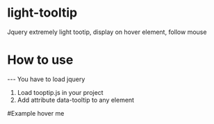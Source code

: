 # light-tooltip
Jquery extremely light tootip, display on hover element, follow mouse

# How to use
--- You have to load jquery <script src="https://ajax.googleapis.com/ajax/libs/jquery/3.3.1/jquery.min.js"></script>
1) Load tooptip.js in your project <head></head>
2) Add attribute data-tooltip to any element

#Example
<span data-tooltip="I'm a tooltip message">hover me</span>
